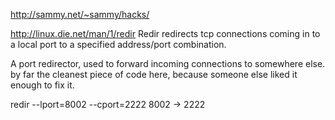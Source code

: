 http://sammy.net/~sammy/hacks/

http://linux.die.net/man/1/redir
Redir redirects tcp connections coming in to a local port to a specified address/port combination.

A port redirector, used to forward incoming connections to somewhere else. by far the cleanest piece of code here, because someone else liked it enough to fix it.


redir --lport=8002 --cport=2222
8002 -> 2222
